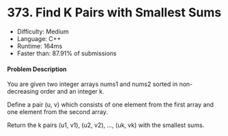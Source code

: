 # 373. Find K Pairs with Smallest Sums
- Difficulty: Medium
- Language: C++
- Runtime: 164ms
- Faster than: 87.91% of submissions

#### Problem Description
You are given two integer arrays nums1 and nums2 sorted in non-decreasing order and an integer k.

Define a pair (u, v) which consists of one element from the first array and one element from the second array.

Return the k pairs (u1, v1), (u2, v2), ..., (uk, vk) with the smallest sums.